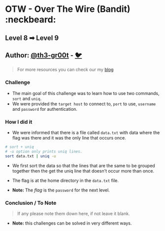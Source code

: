 # OTW - Over The Wire (Bandit) :neckbeard:

## Level 8 ➡ Level 9
## Author: [@th3-gr00t](https://th33-gr00t.tk/) -  [:bird:](https://twitter.com/th3_gr00t/)

> For more resources you can check our my [blog](https://th33gr00t.blogspot.com/)

### Challenge

- The main goal of this challenge was to learn how to use two commands, `sort` and `uniq`.
- We were provided the `target host` to connect to, `port` to use, `username` and `password` for authentication.

### How I did it

- We were informed that there is a file called `data.txt` with data where the flag was there and it was the only line that occurs once.

```sh
# sort + uniq
# -u option only prints uniq lines.
sort data.txt | uniq -u

```

- We first sort the data so that the lines that are the same to be grouped together then the get the uniq line that doesn't occur more than once.

- The flag is at the home directory in the `data.txt` file.
- **Note:** The *flag* is the `password` for the next level.

### Conclusion / To Note

> If any please note them down here, if not leave it blank. 

- **Note:** this challenges can be solved in very different ways.
